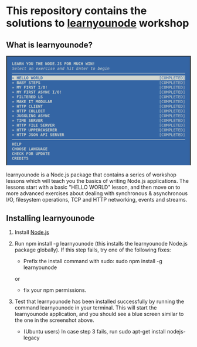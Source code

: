 # This repository contains the solutions to [learnyounode](https://github.com/workshopper/learnyounode) workshop


## What is learnyounode?
![learnyouode image](https://github.com/nirbhayvashisht/learnyounode-solutions/blob/main/Images/learnyounode.png)

learnyounode is a Node.js package that contains a series of workshop lessons which will teach you the basics of writing Node.js applications. The lessons start with a basic "HELLO WORLD" lesson, and then move on to more advanced exercises about dealing with synchronous & asynchronous I/O, filesystem operations, TCP and HTTP networking, events and streams.



## Installing learnyounode

1. Install [Node.js](https://nodejs.org/en/)

1. Run npm install -g learnyounode (this installs the learnyounode Node.js package globally). If this step fails, try one of the following fixes:
    * Prefix the install command with sudo: sudo npm install -g learnyounode
    
    or

    * fix your npm permissions.

1. Test that learnyounode has been installed successfully by running the command learnyounode in your terminal. This will start the learnyounode application, and you should see a blue screen similar to the one in the screenshot above.
    * (Ubuntu users) In case step 3 fails, run sudo apt-get install nodejs-legacy
